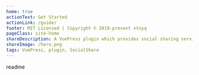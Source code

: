 ```yaml
---
home: true
actionText: Get Started
actionLink: /guide/
footer: MIT Licensed | Copyright © 2019-present ntnyq
pageClass: site-home
shareDescription: A VuePress plugin which provides social sharing services
shareImage: /hero.png
tags: VuePress, plugin, SocialShare
---
```


readme

<social-share :networks="['qq', 'twitter', 'facebook', 'weibo', 'email', 'pinterest']" />
